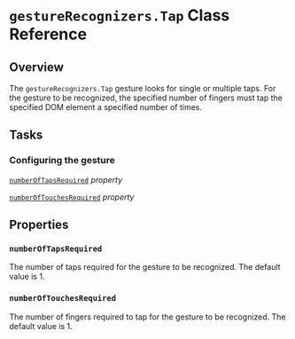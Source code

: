 # `gestureRecognizers.Tap` Class Reference

## Overview

The `gestureRecognizers.Tap` gesture looks for single or multiple taps. For the
gesture to be recognized, the specified number of fingers must tap the specified
DOM element a specified number of times.

## Tasks

### Configuring the gesture

[`numberOfTapsRequired`](#numberOfTapsRequired) *property*

[`numberOfTouchesRequired`](#numberOfTouchesRequired) *property*

## Properties

### `numberOfTapsRequired`

The number of taps required for the gesture to be recognized. The default value
is 1.

### `numberOfTouchesRequired`

The number of fingers required to tap for the gesture to be recognized. The
default value is 1.
